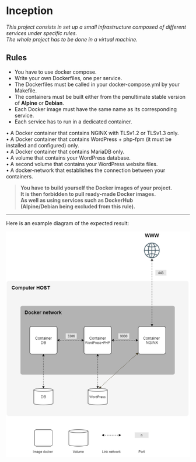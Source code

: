 # Inception

_This project consists in set up a small infrastructure
composed of different services under specific rules.  
The whole project has to be done in a virtual machine._

## Rules 

* You have to use docker compose.  
* Write your own Dockerfiles, one per service.  
* The Dockerfiles must be called in your docker-compose.yml by your Makefile.  
* The containers must be built either from the penultimate stable version of __Alpine__ or __Debian__.  
* Each Docker image must have the same name as its corresponding service.  
* Each service has to run in a dedicated container.  

• A Docker container that contains NGINX with TLSv1.2 or TLSv1.3 only.  
• A Docker container that contains WordPress + php-fpm (it must be installed and configured) only.  
• A Docker container that contains MariaDB only.  
• A volume that contains your WordPress database.  
• A second volume that contains your WordPress website files.  
• A docker-network that establishes the connection between your containers.  


> __You have to build yourself the Docker images of your project.  
It is then forbidden to pull ready-made Docker images.  
As well as using services such as DockerHub  
(Alpine/Debian being excluded from this rule).__  

- - - - 
Here is an example diagram of the expected result:  
<p> 
<img src="https://github.com/sumxtx/Inception/blob/main/assets/2024-09-28_19-34.png" width="100%" height="50%" position="center">
</p>


